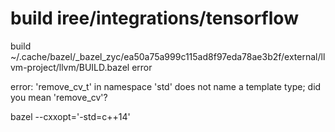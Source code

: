 # build iree/integrations/tensorflow

build  ~/.cache/bazel/_bazel_zyc/ea50a75a999c115ad8f97eda78ae3b2f/external/llvm-project/llvm/BUILD.bazel error

error: 'remove_cv_t' in namespace 'std' does not name a template type; did you mean 'remove_cv'?

bazel --cxxopt='-std=c++14'
